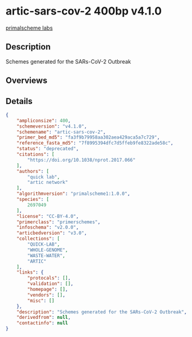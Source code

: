 # artic-sars-cov-2 400bp v4.1.0

[primalscheme labs](https://labs.primalscheme.com/detail/artic-sars-cov-2/400/v4.1.0)

## Description

Schemes generated for the SARs-CoV-2 Outbreak

## Overviews

## Details

```json
{
    "ampliconsize": 400,
    "schemeversion": "v4.1.0",
    "schemename": "artic-sars-cov-2",
    "primer_bed_md5": "fa3f9b79958aa302aea429aca5a7c729",
    "reference_fasta_md5": "7f8995394dfc7d5ffeb9fe8322ade58c",
    "status": "deprecated",
    "citations": [
        "https://doi.org/10.1038/nprot.2017.066"
    ],
    "authors": [
        "quick lab",
        "artic network"
    ],
    "algorithmversion": "primalscheme1:1.0.0",
    "species": [
        2697049
    ],
    "license": "CC-BY-4.0",
    "primerclass": "primerschemes",
    "infoschema": "v2.0.0",
    "articbedversion": "v3.0",
    "collections": [
        "QUICK-LAB",
        "WHOLE-GENOME",
        "WASTE-WATER",
        "ARTIC"
    ],
    "links": {
        "protocals": [],
        "validation": [],
        "homepage": [],
        "vendors": [],
        "misc": []
    },
    "description": "Schemes generated for the SARs-CoV-2 Outbreak",
    "derivedfrom": null,
    "contactinfo": null
}
```

